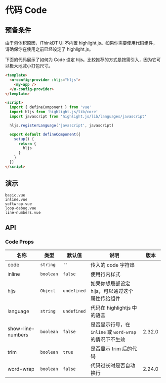 # 代码 Code

## 预备条件

<n-alert title="注意" type="warning" style="margin-bottom: 16px;" :bordered="false">
  由于包体积原因，iThinkDT UI 不内置 highlight.js。如果你需要使用代码组件，请确保你在使用之前已经设定了 highlight.js。
</n-alert>

下面的代码展示了如何为 Code 设定 hljs。比较推荐的方式是按需引入，因为它可以极大地减小打包尺寸。

```html
<template>
  <n-config-provider :hljs="hljs">
    <my-app />
  </n-config-provider>
</template>

<script>
  import { defineComponent } from 'vue'
  import hljs from 'highlight.js/lib/core'
  import javascript from 'highlight.js/lib/languages/javascript'

  hljs.registerLanguage('javascript', javascript)

  export default defineComponent({
    setup() {
      return {
        hljs
      }
    }
  })
</script>
```

## 演示

```demo
basic.vue
inline.vue
softwrap.vue
loop-debug.vue
line-numbers.vue
```

## API

### Code Props

| 名称 | 类型 | 默认值 | 说明 | 版本 |
| --- | --- | --- | --- | --- |
| code | `string` | `''` | 传入的 code 字符串 |  |
| inline | `boolean` | `false` | 使用行内样式 |  |
| hljs | `Object` | `undefined` | 如果你想局部设定 hljs，可以通过这个属性传给组件 |  |
| language | `string` | `undefined` | 代码在 highlightjs 中的语言 |  |
| show-line-numbers | `boolean` | `false` | 是否显示行号，在 `inline` 或 `word-wrap` 的情况下不生效 | 2.32.0 |
| trim | `boolean` | `true` | 是否显示 trim 后的代码 |  |
| word-wrap | `boolean` | `false` | 代码过长时是否自动换行 | 2.24.0 |
